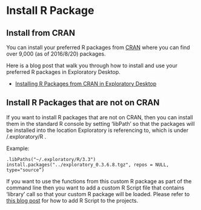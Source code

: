 # Install R Package

## Install from CRAN

You can install your preferred R packages from [CRAN](https://cran.r-project.org) where you can find over 9,000 (as of 2016/8/20) packages.

Here is a blog post that walk you through how to install and use your preferred R packages in Exploratory Desktop.

* [Installing R Packages from CRAN in Exploratory Desktop](https://blog.exploratory.io/installing-r-packages-from-cran-in-exploratory-desktop-36eae50cffb0#.8oqk14mrj)

## Install R Packages that are not on CRAN

If you want to install R packages that are not on CRAN, then you can install them in the standard R console by setting ‘libPath’ so that the packages will be installed into the location Exploratory is referencing to, which is under <your home directory>/.exploratory/R .

Example:
```
.libPaths("~/.exploratory/R/3.3")
install.packages("../exploratory_0.3.6.8.tgz", repos = NULL, type="source”)
```

If you want to use the functions from this custom R package as part of the command line then you want to add a custom R Script file that contains ‘library’ call so that your custom R package will be loaded. Please refer to [this blog post](https://blog.exploratory.io/adding-custom-r-scripts-to-extend-exploratory-desktop-a054832b9562#.68ny44np1) for how to add R Script to the projects.
